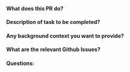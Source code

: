 #### What does this PR do?

#### Description of task to be completed?

#### Any background context you want to provide?

#### What are the relevant Github Issues?

#### Questions:
